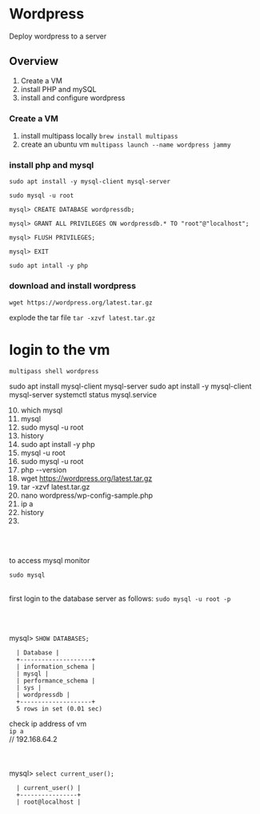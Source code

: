 # Wordpress

Deploy wordpress to a server

## Overview

1. Create a VM
2. install PHP and mySQL
3. install and configure wordpress

### Create a VM

1. install multipass locally
   `brew install multipass`
2. create an ubuntu vm
   `multipass launch --name wordpress jammy`

### install php and mysql

`sudo apt install -y mysql-client mysql-server`

```
sudo mysql -u root

mysql> CREATE DATABASE wordpressdb;

mysql> GRANT ALL PRIVILEGES ON wordpressdb.* TO "root"@"localhost";

mysql> FLUSH PRIVILEGES;

mysql> EXIT
```

`sudo apt intall -y php`

### download and install wordpress

`wget https://wordpress.org/latest.tar.gz`

explode the tar file
`tar -xzvf latest.tar.gz`

# login to the vm

`multipass shell wordpress`


sudo apt install mysql-client mysql-server
sudo apt install -y  mysql-client mysql-server
systemctl status mysql.service

10. which mysql
11. mysql
12. sudo mysql -u root
13. history
14. sudo apt install -y php
15. mysql -u root
16. sudo mysql -u root
17. php --version
18. wget https://wordpress.org/latest.tar.gz
19. tar -xzvf latest.tar.gz
20. nano wordpress/wp-config-sample.php
21. ip a
22. history
23. 
<br>
<br>

to access mysql monitor

`sudo mysql` 
<br>
<br>


first login to the database server as follows:
`sudo mysql -u root -p`

<br>
<br>

mysql> `SHOW DATABASES;`
      
      | Database |
      +--------------------+
      | information_schema |
      | mysql |
      | performance_schema |
      | sys |
      | wordpressdb |
      +--------------------+
      5 rows in set (0.01 sec)


check ip address of vm
<br>
`ip a`
<br>
// 192.168.64.2
<br>
<br>
<br>
<br>
mysql> `select current_user();`
    
      | current_user() |
      +----------------+
      | root@localhost |
